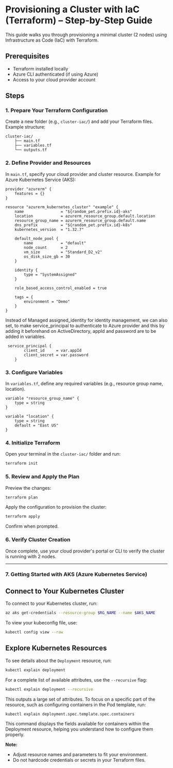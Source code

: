 # Provisioning a Cluster with IaC (Terraform) – Step-by-Step Guide

This guide walks you through provisioning a minimal cluster (2 nodes) using Infrastructure as Code (IaC) with Terraform.

## Prerequisites

- Terraform installed locally
- Azure CLI authenticated (if using Azure)
- Access to your cloud provider account

## Steps

### 1. Prepare Your Terraform Configuration

Create a new folder (e.g., `cluster-iac/`) and add your Terraform files. Example structure:
```
cluster-iac/
    ├── main.tf
    ├── variables.tf
    └── outputs.tf
```

### 2. Define Provider and Resources

In `main.tf`, specify your cloud provider and cluster resource. Example for Azure Kubernetes Service (AKS):

```hcl
provider "azurerm" {
    features = {}
}

resource "azurerm_kubernetes_cluster" "example" {
    name                = "${random_pet.prefix.id}-aks"
    location            = azurerm_resource_group.default.location
    resource_group_name = azurerm_resource_group.default.name
    dns_prefix          = "${random_pet.prefix.id}-k8s"
    kubernetes_version  = "1.32.7"

    default_node_pool {
        name            = "default"
        node_count      = 2
        vm_size         = "Standard_D2_v2"
        os_disk_size_gb = 30
    }

    identity {
        type = "SystemAssigned"
    }
    
    role_based_access_control_enabled = true

    tags = {
        environment = "Demo"
    }
}
```

Instead of Managed assigned_identity for identity management, we can also set, to make service_principal to authenticate to Azure provider and this by adding it beforehand on  ActiveDirectory, appId and password are to be added in variables.

```
 service_principal {
        client_id     = var.appId
        client_secret = var.password
    }
```

### 3. Configure Variables

In `variables.tf`, define any required variables (e.g., resource group name, location).

```hcl
variable "resource_group_name" {
    type = string
}

variable "location" {
    type = string
    default = "East US"
}
```

### 4. Initialize Terraform

Open your terminal in the `cluster-iac/` folder and run:
```sh
terraform init
```

### 5. Review and Apply the Plan

Preview the changes:
```sh
terraform plan
```
Apply the configuration to provision the cluster:
```sh
terraform apply
```
Confirm when prompted.

### 6. Verify Cluster Creation

Once complete, use your cloud provider's portal or CLI to verify the cluster is running with 2 nodes.

---

### 7. Getting Started with AKS (Azure Kubernetes Service)

## Connect to Your Kubernetes Cluster

To connect to your Kubernetes cluster, run:

```sh
az aks get-credentials --resource-group $RG_NAME --name $AKS_NAME
```

To view your kubeconfig file, use:

```sh
kubectl config view --raw
```

## Explore Kubernetes Resources

To see details about the `Deployment` resource, run:

```sh
kubectl explain deployment
```

For a complete list of available attributes, use the `--recursive` flag:

```sh
kubectl explain deployment --recursive
```

This outputs a large set of attributes. To focus on a specific part of the resource, such as configuring containers in the Pod template, run:

```sh
kubectl explain deployment.spec.template.spec.containers
```

This command displays the fields available for containers within the Deployment resource, helping you understand how to configure them properly.

**Note:**  
- Adjust resource names and parameters to fit your environment.
- Do not hardcode credentials or secrets in your Terraform files.
